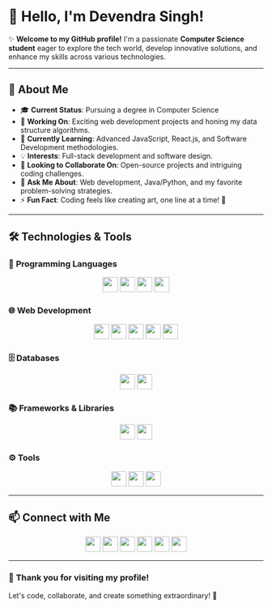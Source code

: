# 👋 Hello, I'm **Devendra Singh**! 

✨ **Welcome to my GitHub profile!** I'm a passionate **Computer Science student** eager to explore the tech world, develop innovative solutions, and enhance my skills across various technologies.

---



## 🚀 About Me
- 🎓 **Current Status**: Pursuing a degree in Computer Science
- 🔭 **Working On**: Exciting web development projects and honing my data structure algorithms.
- 🌱 **Currently Learning**: Advanced JavaScript, React.js, and Software Development methodologies.
- 💡 **Interests**: Full-stack development and software design.
- 👥 **Looking to Collaborate On**: Open-source projects and intriguing coding challenges.
- 💬 **Ask Me About**: Web development, Java/Python, and my favorite problem-solving strategies.
- ⚡ **Fun Fact**: Coding feels like creating art, one line at a time! 🎨

---

## 🛠️ Technologies & Tools

### 🚀 **Programming Languages**
<p align="center">
  <img src="https://img.shields.io/badge/-C%2B%2B-00599C?style=flat&logo=C%2B%2B&logoColor=white" height="30">
  <img src="https://img.shields.io/badge/-JavaScript-F7DF1E?style=flat&logo=JavaScript&logoColor=black" height="30">
  <img src="https://img.shields.io/badge/-Python-3776AB?style=flat&logo=Python&logoColor=white" height="30">
  <img src="https://img.shields.io/badge/-Java-007396?style=flat&logo=Java&logoColor=white" height="30">
</p>

### 🌐 **Web Development**
<p align="center">
  <img src="https://img.shields.io/badge/-HTML5-E34F26?style=flat&logo=HTML5&logoColor=white" height="30">
  <img src="https://img.shields.io/badge/-CSS3-1572B6?style=flat&logo=CSS3&logoColor=white" height="30">
  <img src="https://img.shields.io/badge/-React-61DAFB?style=flat&logo=React&logoColor=black" height="30">
  <img src="https://img.shields.io/badge/-Node.js-339933?style=flat&logo=Node.js&logoColor=white" height="30">
  <img src="https://img.shields.io/badge/-Express.js-000000?style=flat&logo=Express&logoColor=white" height="30">
</p>

### 🗄️ **Databases**
<p align="center">
  <img src="https://img.shields.io/badge/-MongoDB-47A248?style=flat&logo=MongoDB&logoColor=white" height="30">
  <img src="https://img.shields.io/badge/-MySQL-4479A1?style=flat&logo=MySQL&logoColor=white" height="30">
</p>

### 📚 **Frameworks & Libraries**
<p align="center">
  <img src="https://img.shields.io/badge/-SCSS-CC6699?style=flat&logo=Sass&logoColor=white" height="30">
  <img src="https://img.shields.io/badge/-Tailwind%20CSS-38B2AC?style=flat&logo=Tailwind%20CSS&logoColor=white" height="30">
</p>

### ⚙️ **Tools**
<p align="center">
  <img src="https://img.shields.io/badge/-Git-F05032?style=flat&logo=Git&logoColor=white" height="30">
  <img src="https://img.shields.io/badge/-GitHub-181717?style=flat&logo=GitHub&logoColor=white" height="30">
  <img src="https://img.shields.io/badge/-VS%20Code-007ACC?style=flat&logo=Visual%20Studio%20Code&logoColor=white" height="30">
</p>

---

## 📫 Connect with Me
<p align="center">
  <a href="https://www.linkedin.com/in/devtech01/"><img src="https://img.shields.io/badge/-LinkedIn-blue?style=flat&logo=LinkedIn&logoColor=white" height="30"></a>
  <a href="mailto:devtech0108@gmail.com"><img src="https://img.shields.io/badge/-Email-c14438?style=flat&logo=Gmail&logoColor=white" height="30"></a>
  <a href="https://www.youtube.com/@Codzzburner"><img src="https://img.shields.io/badge/-YouTube-red?style=flat&logo=YouTube&logoColor=white" height="30"></a>
  <a href="https://www.facebook.com/profile.php?id=100013174096680"><img src="https://img.shields.io/badge/-Facebook-1877F2?style=flat&logo=Facebook&logoColor=white" height="30"></a>
  <a href="https://www.instagram.com/"><img src="https://img.shields.io/badge/-Instagram-E4405F?style=flat&logo=Instagram&logoColor=white" height="30"></a>
  <a href="https://leetcode.com/devrajput0108"><img src="https://img.shields.io/badge/-LeetCode-FFA116?style=flat&logo=LeetCode&logoColor=black" height="30"></a>
</p>

---

### 🌟 **Thank you for visiting my profile!**
Let's code, collaborate, and create something extraordinary! 🚀

